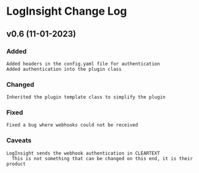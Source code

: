 # LogInsight Change Log
## v0.6 (11-01-2023)
### Added
    Added headers in the config.yaml file for authentication
    Added authentication into the plugin class

### Changed
    Inherited the plugin template class to simplify the plugin

### Fixed
    Fixed a bug where webhooks could not be received

### Caveats
    LogInsight sends the webhook authentication in CLEARTEXT
      This is not something that can be changed on this end, it is their product
